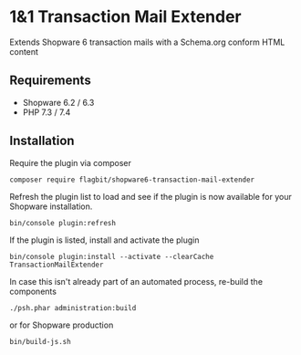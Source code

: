# 1&1 Transaction Mail Extender
Extends Shopware 6 transaction mails with a Schema.org conform HTML content

## Requirements
* Shopware 6.2 / 6.3
* PHP 7.3 / 7.4

## Installation
Require the plugin via composer
```
composer require flagbit/shopware6-transaction-mail-extender
```

Refresh the plugin list to load and see if the plugin is now available for your Shopware installation.
```
bin/console plugin:refresh
```

If the plugin is listed, install and activate the plugin
```
bin/console plugin:install --activate --clearCache TransactionMailExtender
```

In case this isn't already part of an automated process, re-build the components

```
./psh.phar administration:build
```

or for Shopware production

```
bin/build-js.sh
```
